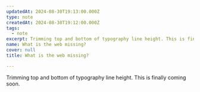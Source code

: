 ```yaml
---
updatedAt: 2024-08-30T19:13:00.000Z
type: note
createdAt: 2024-08-30T19:12:00.000Z
tags:
  - note
excerpt: Trimming top and bottom of typography line height. This is finally coming...
name: What is the web missing?
cover: null
title: What is the web missing?

---
```


Trimming top and bottom of typography line height. This is finally coming soon.
